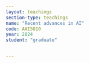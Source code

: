 ```yaml
---
layout: teachings
section-type: teachings
name: "Recent advances in AI"
code: AAI5010
year: 2024
student: "graduate"


---
```



